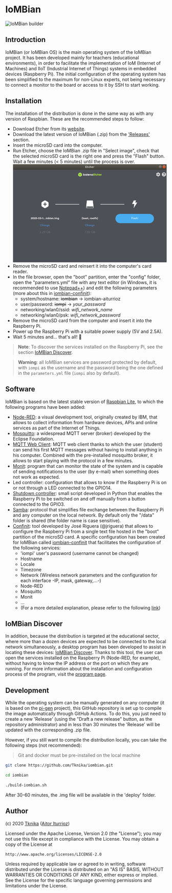 # IoMBian

![IoMBian builder](https://github.com/Tknika/iombian/workflows/IoMBian%20builder/badge.svg)


## Introduction

IoMBian (or IoMBian OS) is the main operating system of the IoMBian project.
It has been developed mainly for teachers (educational environments), in order to facilitate the implementation of IoM (Internet of Machines) and IIoT (Industrial Internet of Things) systems in embedded devices (Raspberry Pi).
The initial configuration of the operating system has been simplified to the maximum for non-Linux experts, not being necessary to connect a monitor to the board or access to it by SSH to start working.


## Installation

The installation of the distribution is done in the same way as with any version of Raspbian.
These are the recommended steps to follow:

- Download Etcher from its [website](https://www.balena.io/etcher/).
- Download the latest version of IoMBian (.zip) from the ['Releases'](https://github.com/Tknika/iombian/releases) section.
- Insert the microSD card into the computer.
- Run Etcher, choose the IoMBian .zip file in "Select image", check that the selected microSD card is the right one and press the "Flash" button.
Wait a few minutes (< 5 minutes) until the process is over.
![Etcher - Flash](docs/etcher-flash.png)
- Remove the microSD card and reinsert it into the computer's card reader.
- In the file browser, open the "boot" partition, enter the "config" folder, open the "parameters.yml" file with any text editor (in Windows, it is recommended to use [Notepad++](https://notepad-plus-plus.org/)) and edit the following parameters (more about this in [iombian-confinit](https://github.com/Tknika/iombian-confinit)):
  - system/hostname: ~~iombian~~ &rarr; iombian-aiturrioz
  - user/password: ~~iompi~~ &rarr; *your_password*
  - networking/wlan0/ssid: *wifi_network_name*
  - networking/wlan0/psk: *wifi_network_password*
- Remove the microSD card from the computer and insert it into the Raspberry Pi.
- Power up the Raspberry Pi with a suitable power supply (5V and 2.5A).
- Wait 5 minutes and... that's all! :tada:

> **Note**: To discover the services installed on the Raspberry Pi, see the section [IoMBian Discover](#iombian-discover).

> **Warning**: all IoMBian services are password protected by default, with ```iompi``` as the username and the password being the one defined in the ```parameters.yml``` file (```iompi``` also by default).


## Software

IoMBian is based on the latest stable version of [Raspbian Lite](https://www.raspberrypi.org/downloads/raspbian/), to which the following programs have been added:

- [Node-RED](https://nodered.org/): a visual development tool, originally created by IBM, that allows to collect information from hardware devices, APIs and online services as part of the Internet of Things.
- [Mosquitto](https://mosquitto.org/): a widespread MQTT server (broker) developed by the Eclipse Foundation.
- [MQTT Web Client](https://github.com/hivemq/hivemq-mqtt-web-client): MQTT web client thanks to which the user (student) can send his first MQTT messages without having to install anything in his computer. Combined with the pre-installed mosquitto broker, it allows to start playing with the protocol in a few minutes.
- [Monit](https://mmonit.com/monit/): program that can monitor the state of the system and is capable of sending notifications to the user (by e-mail) when something does not work as expected.
- Led controller: configuration that allows to know if the Raspberry Pi is on or not through a LED connected to the GPIO14.
- [Shutdown controller](https://github.com/Tknika/iom2040-shutdown-controller): small script developed in Python that enables the Raspberry Pi to be switched on and off manually from a button connected to the GPIO3.
- [Samba](https://www.samba.org/cifs/docs/what-is-smb.html): protocol that simplifies file exchange between the Raspberry Pi and any computer on the local network. By default only the "/data" folder is shared (the folder name is case sensitive).
- [Confinit](https://github.com/jriguera/confinit): tool developed by José Riguera (@jriguera) that allows to configure the Raspberry Pi from a single text file hosted in the "boot" partition of the microSD card. A specific configuration has been created for IoMBian called [iombian-confinit](https://github.com/Tknika/iombian-confinit) that facilitates the configuration of the following services:
  - 'iompi' user's password (username cannot be changed)
  - Hostname
  - Locale
  - Timezone
  - Network (Wireless network parameters and the configuration for each interface -IP, mask, gateway,...-)
  - Node-RED
  - Mosquitto
  - Monit
  - ...
  - (For a more detailed explanation, please refer to the following [link](https://github.com/Tknika/iombian-confinit))


## IoMBian Discover

In addition, because the distribution is targeted at the educational sector, where more than a dozen devices are expected to be connected to the local network simultaneously, a desktop program has been developed to assist in locating these devices: [IoMBian Discover](https://github.com/Tknika/iombian-discover).
Thanks to this tool, the user can open the services installed on the Raspberry Pi (Node-RED, for example), without having to know the IP address or the port on which they are running.
For more information about the installation and configuration process of the program, visit the [program page](https://github.com/Tknika/iombian-discover).


## Development

While the operating system can be manually generated on any computer (it is based on the [pi-gen](https://github.com/RPi-Distro/pi-gen#config) project), this GitHub repository is set up to compile the image automatically through GitHub Actions.
To do this, you just need to create a new 'Release' (using the "Draft a new release" button, as the repository administrator) and in less than 30 minutes the 'Release' will be updated with the corresponding .zip file.

However, if you still want to compile the distribution locally, you can take the following steps (not recommended):

> Git and docker must be pre-installed on the local machine

```bash
git clone https://github.com/Tknika/iombian.git
```

```bash
cd iombian
```

```bash
./build-iombian.sh
```

After 30-60 minutes, the .img file will be available in the 'deploy' folder.


## Author

(c) 2020 [Tknika](https://tknika.eus/) ([Aitor Iturrioz](https://github.com/bodiroga))

Licensed under the Apache License, Version 2.0 (the "License");
you may not use this file except in compliance with the License.
You may obtain a copy of the License at

    http://www.apache.org/licenses/LICENSE-2.0

Unless required by applicable law or agreed to in writing, software
distributed under the License is distributed on an "AS IS" BASIS,
WITHOUT WARRANTIES OR CONDITIONS OF ANY KIND, either express or implied.
See the License for the specific language governing permissions and
limitations under the License.
